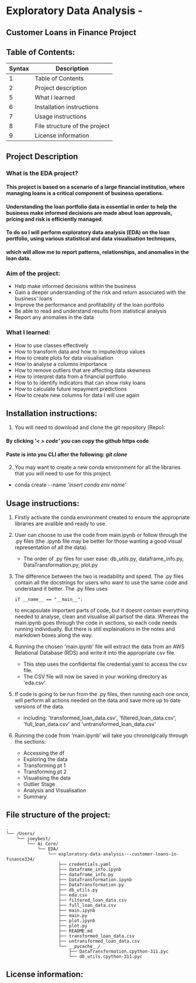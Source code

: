 # Exploratory Data Analysis -
## Customer Loans in Finance Project

## Table of Contents:
| Syntax | Description |
| ----------- | ----------- |
| 1 | Table of Contents |
| 2 | Project description |
| 5 | What I learned |
| 6 | Installation instructions |
| 7 | Usage instructions |
| 8 | File structure of the project |
| 9 | License information |

## Project Description

### What is the EDA project?
#### This project is based on a scenario of a large financial institution, where managing loans is a critical component of business operations.
#### Understanding the loan portfolio data is essential in order to help the business make informed decisions are made about loan approvals, pricing and risk is efficiently managed.
#### To do so I will perform exploratory data analysis (EDA) on the loan portfolio, using various statistical and data visualisation techniques, 
#### which will allow me to report patterns, relationships, and anomalies in the loan data.

### Aim of the project:
- Help make informed decisions within the business
- Gain a deeper understanding of the risk and return associated with the business' loans
- Improve the performance and profitability of the loan portfolio
- Be able to read and understand results from statistical analysis
- Report any anomalies in the data

### What I learned:
- How to use classes effectively
- How to transform data and how to impute/drop values
- How to create plots for data visualisation
- How to analyse a columns importance
- How to remove outliers that are affecting data skewness
- How to interpret data from a financial portfolio
- How to to identify indicators that can show risky loans
- How to calculate future repayment predictions
- How to create new columns for data I will use again

## Installation instructions:

1. You will need to download and clone the git repository (Repo):
  #### By clicking *'< > code'* you can copy the github https code
  #### Paste is into you CLI after the following: *git clone*
  
2. You may want to create a new conda environment for all the libraries that you will need to use for this project.
  - conda create --name *'insert conda env name'*

## Usage instructions:

1. Firstly activate the conda environment created to ensure the appropriate libraries are avalible and ready to use.
  
2. User can choose to use the code from main.ipynb or follow through the .py files (the .ipynb file may be better for those wanting a good visual representation of all the data).
   - The order of .py files for user ease: db_utils.py, dataframe_info.py, DataTransformation.py, plot.py
  
3. The difference between the two is readability and speed.
   The .py files contain all the docstrings for users who want to use the same code and understand it better. 
   The .py files uses 
   ```
   if __name__ == "__main__":
   ``` 
   to encapsulate important parts of code, but it doesnt contain everything needed to analyse, clean and visualise all partsof the data. 
   Whereas the main.ipynb goes through the code in sections, so each code needs running individually. But there is still explainations in the notes and markdown boxes along the way.

4. Running the chosen 'main.ipynb' file will extract the data from an AWS Relational Database (RDS) and write it into the appropriate csv file.
   - This step uses the confidental file credential.yaml to access the csv file.
   - The CSV file will now be saved in your working directory as 'eda.csv'.
     
5. If code is going to be run from the .py files, then running each one once, will perform all actions needed on the data and save more up to date versions of the data.
   - including: 'transformed_loan_data.csv', 'filtered_loan_data.csv', 'full_loan_data.csv' and 'untransformed_loan_data.csv'

6. Running the code from 'main.ipynb' will take you chronolgically through the sections:
   - Accessing the df
   - Exploring the data
   - Transforming pt 1
   - Transforming pt 2
   - Visualising the data
   - Outlier Stage
   - Analysis and Visualisation
   - Summary

## File structure of the project:
```
.
└── /Users/
    └── joeybest/
        └── Ai Core/
            └── EDA/
                └── exploratory-data-analysis---customer-loans-in-finance334/
                    ├── credentials.yaml
                    ├── dataframe_info.ipynb
                    ├── dataframe_info.py
                    ├── DataTransformation.ipynb
                    ├── DataTransformation.py
                    ├── db_utils.py
                    ├── eda.csv
                    ├── filtered_loan_data.csv
                    ├── full_loan_data.csv
                    ├── main.ipynb
                    ├── main.py
                    ├── plot.ipynb
                    ├── plot.py
                    ├── README.md
                    ├── transformed_loan_data.csv
                    ├── untransformed_loan_data.csv
                    └── __pycache__/
                        ├── DataTransformation.cpython-311.pyc
                        └── db_utils.cpython-311.pyc
```

## License information:
